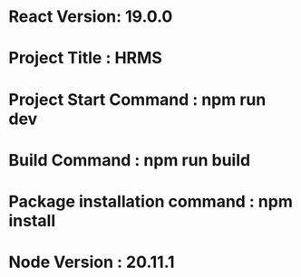 # React Version: 19.0.0

# Project Title : HRMS

# Project Start Command : npm run dev

# Build Command : npm run build

# Package installation command : npm install

# Node Version : 20.11.1

